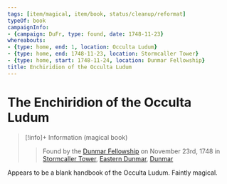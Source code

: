 ```yaml
---
tags: [item/magical, item/book, status/cleanup/reformat]
typeOf: book
campaignInfo:
- {campaign: DuFr, type: found, date: 1748-11-23}
whereabouts:
- {type: home, end: 1, location: Occulta Ludum}
- {type: home, end: 1748-11-23, location: Stormcaller Tower}
- {type: home, start: 1748-11-24, location: Dunmar Fellowship}
title: Enchiridion of the Occulta Ludum
---
```

# The Enchiridion of the Occulta Ludum
>[!info]+ Information
> (magical book)
>> 
>>  Found by the [Dunmar Fellowship](<../../people/pcs/dunmar-fellowship/dunmar-fellowship.md>) on November 23rd, 1748 in [Stormcaller Tower](<../../gazetteer/greater-dunmar/dunmari-basin/stormcaller-tower.md>), [Eastern Dunmar](<../../gazetteer/greater-dunmar/realms/dunmar/eastern-dunmar/eastern-dunmar.md>), [Dunmar](<../../gazetteer/greater-dunmar/realms/dunmar/dunmar.md>) 

Appears to be a blank handbook of the Occulta Ludum. Faintly magical.



